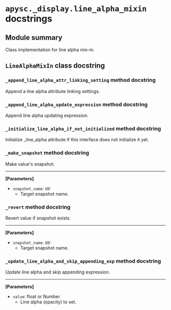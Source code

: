# `apysc._display.line_alpha_mixin` docstrings

## Module summary

Class implementation for line alpha mix-in.

## `LineAlphaMixIn` class docstring

### `_append_line_alpha_attr_linking_setting` method docstring

Append a line alpha attribute linking settings.

### `_append_line_alpha_update_expression` method docstring

Append line alpha updating expression.

### `_initialize_line_alpha_if_not_initialized` method docstring

Initialize _line_alpha attribute if this interface does not initialize it yet.

### `_make_snapshot` method docstring

Make value's snapshot.<hr>

**[Parameters]**

- `snapshot_name`: str
  - Target snapshot name.

### `_revert` method docstring

Revert value if snapshot exists.<hr>

**[Parameters]**

- `snapshot_name`: str
  - Target snapshot name.

### `_update_line_alpha_and_skip_appending_exp` method docstring

Update line alpha and skip appending expression.<hr>

**[Parameters]**

- `value`: float or Number
  - Line alpha (opacity) to set.